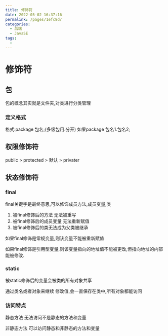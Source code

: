 ```yaml
---
title: 修饰符
date: 2022-05-02 16:37:16
permalink: /pages/1efc8d/
categories:
  - 后端
  - JavaSE
tags:
  - 
---
```

# 修饰符

## 包

包的概念其实就是文件夹,对类进行分类管理

### 定义格式

格式:package 包名;(多级包用.分开)   如果package 包名1.包名2;

 

## 权限修饰符

public > protected > 默认 > privater

## 状态修饰符

### final

final关键字是最终意思,可以修饰成员方法,成员变量,类



1. 被final修饰后的方法 无法被重写
2. 被final修饰后的成员变量 无法重新赋值
3. 被final修饰后的类无法成为父类被继承



如果final修饰是常规变量,则该变量不能被重新赋值

如果final修饰是引用型变量,则该变量指向的地址值不能被更改,但指向地址的内部能被修改.



### static

被static修饰后的变量会被类的所有对象共享

通过类名或者对象来继续 修改值,会一直保存在类中,所有对象都能访问



### 访问特点

静态方法  无法访问不是静态的方法和变量

非静态方法 可以访问静态和非静态的方法和变量





